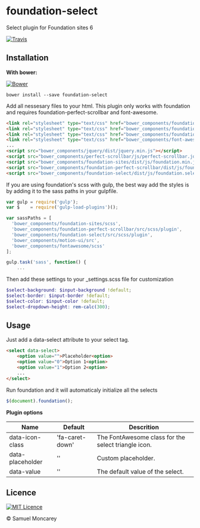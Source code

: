 # foundation-select

Select plugin for Foundation sites 6

[![Travis](https://img.shields.io/travis/samuelmc/foundation-select.svg)](https://travis-ci.org/samuelmc/foundation-select)

## Installation

**With bower:**

[![Bower](https://img.shields.io/bower/v/foundation-select.svg)]()

```shell
bower install --save foundation-select
```

Add all nessesary files to your html. This plugin only works with foundation and requires foundation-perfect-scrollbar and font-awesome.
```html
<link rel="stylesheet" type="text/css" href="bower_components/foundation-sites/dist/css/foundation.min.css"> 
<link rel="stylesheet" type="text/css" href="bower_components/foundation-perfect-scrollbar/dist/css/foundation-perfect-scrollbar.min.css">
<link rel="stylesheet" type="text/css" href="bower_components/foundation-select/dist/css/foundation-select.min.css">
<link rel="stylesheet" type="text/css" href="bower_components/font-awesome/css/font-awesome.min.css">
...
<script src="bower_components/jquery/dist/jquery.min.js"></script>
<script src="bower_components/perfect-scrollbar/js/perfect-scrollbar.jquery.min.js"></script>
<script src="bower_components/foundation-sites/dist/js/foundation.min.js"></script>
<script src="bower_components/foundation-perfect-scrollbar/dist/js/foundation.perfectScrollbar.min.js"></script>
<script src="bower_components/foundation-select/dist/js/foundation.select.min.js"></script>
```

If you are using foundation's scss with gulp, the best way add the styles is by adding it to the sass paths in your gulpfile.
```js
var gulp = require('gulp');
var $    = require('gulp-load-plugins')();

var sassPaths = [
  'bower_components/foundation-sites/scss',
  'bower_components/foundation-perfect-scrollbar/src/scss/plugin',
  'bower_components/foundation-select/src/scss/plugin',
  'bower_components/motion-ui/src',
  'bower_components/fontawesome/scss'
];

gulp.task('sass', function() {
    ...

```

Then add these settings to your _settings.scss file for customization
```scss
$select-background: $input-background !default;
$select-border: $input-border !default;
$select-color: $input-color !default;
$select-dropdown-height: rem-calc(300);
```
## Usage

Just add a data-select attribute to your select tag.

```html
<select data-select>
    <option value="">Placeholder<option>
    <option value="0">Option 1<option>
    <option value="1">Option 2<option>
    ...
</select>
```

Run foundation and it will automaticaly initialize all the selects
```js
$(document).foundation();
```

**Plugin options**

|Name     |Default  |Descrition|
|---------|---------|----------|
|data-icon-class|'fa-caret-down'|The FontAwesome class for the select triangle icon.|
|data-placeholder|''|Custom placeholder.|
|data-value|''|The default value of the select.|

## Licence
[![MIT Licence](https://img.shields.io/badge/Licence-MIT-blue.svg)](https://opensource.org/licenses/mit-license.php)

&copy; Samuel Moncarey
